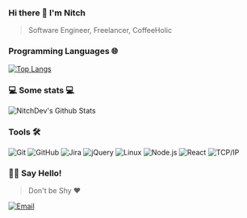### Hi there 👋 I'm Nitch
> Software Engineer, Freelancer, CoffeeHolic

### Programming Languages 🌐
[![Top Langs](https://github-readme-stats.vercel.app/api/top-langs/?username=NitchDev&layout=compact)](https://github.com/nitchdev)

### 💻 Some stats 💻
![NitchDev's Github Stats](https://github-readme-stats.vercel.app/api?username=NitchDev&show_icons=true&title_color=fff&icon_color=79ff97&text_color=9f9f9f&bg_color=151515)

### Tools 🛠️
![Git](https://img.shields.io/badge/-Git-000000?style=flat&logo=git&logoColor=F05032)
![GitHub](https://img.shields.io/badge/-GitHub-000000?style=flat&logo=github&logoColor=FFFFFF)
![Jira](https://img.shields.io/badge/-Jira-000000?style=flat&logo=jira-software&logoColor=white&logoColor=0052CC)
![jQuery](https://img.shields.io/badge/-jQuery-000000?style=flat&logo=jQuery&logoColor=0769AD)
![Linux](https://img.shields.io/badge/-Linux-000000?style=flat&logo=linux&logoColor=FCC624)
![Node.js](https://img.shields.io/badge/-Node.js-000000?style=flat&logo=node.js&logoColor=339933)
![React](https://img.shields.io/badge/-React-000000?style=flat&logo=React&logoColor=61DAFB)
![TCP/IP](https://img.shields.io/badge/-TCP/IP-000000?style=flat&logo=cisco&logoColor=white)

### 🤝🏻 Say Hello!
> Don't be Shy  ❤️
<p>
<a href="mailto:hello@nitch.me"><img alt="Email" src="https://img.shields.io/badge/Email-hello@nitch.me-blue?style=flat&logo=gmail"></a>
</p>

